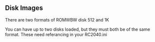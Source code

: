 ## Disk Images ##
There are two formats of ROMWBW disk 512 and 1K 

You can have up to two disks loaded, but they must both be of the same format. 
These need referancing in your RC2040.ini 


